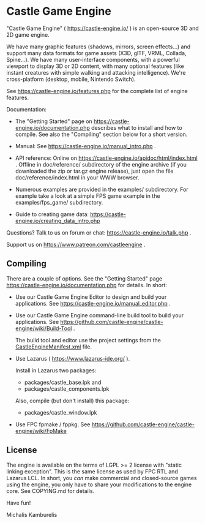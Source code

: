 Castle Game Engine
==================

"Castle Game Engine" ( https://castle-engine.io/ )
is an open-source 3D and 2D game engine.

We have many graphic features (shadows, mirrors, screen effects...)
and support many data formats for game assets (X3D, glTF, VRML, Collada, Spine...).
We have many user-interface components,
with a powerful viewport to display 3D or 2D content,
with many optional features
(like instant creatures with simple walking and attacking intelligence).
We're cross-platform (desktop, mobile, Nintendo Switch).

See https://castle-engine.io/features.php
for the complete list of engine features.

Documentation:

- The "Getting Started" page on
  https://castle-engine.io/documentation.php
  describes what to install and how to compile.
  See also the "Compiling" section below for a short version.

- Manual: See https://castle-engine.io/manual_intro.php .

- API reference:
  Online on https://castle-engine.io/apidoc/html/index.html .
  Offline in doc/reference/ subdirectory of the engine archive
  (if you downloaded the zip or tar.gz engine release),
  just open the file doc/reference/index.html in your WWW browser.

- Numerous examples are provided in the examples/ subdirectory.
  For example take a look at a simple FPS game example in
  the examples/fps_game/ subdirectory.

- Guide to creating game data:
  https://castle-engine.io/creating_data_intro.php

Questions? Talk to us on forum or chat: https://castle-engine.io/talk.php .

Support us on https://www.patreon.com/castleengine .

Compiling
---------

There are a couple of options. See the "Getting Started" page
https://castle-engine.io/documentation.php for details.
In short:

- Use our Castle Game Engine Editor to design and build your applications.
  See https://castle-engine.io/manual_editor.php .

- Use our Castle Game Engine command-line build tool to build your applications.
  See https://github.com/castle-engine/castle-engine/wiki/Build-Tool .

    The build tool and editor use the project settings
    from the [CastleEngineManifest.xml](https://github.com/castle-engine/castle-engine/wiki/CastleEngineManifest.xml-examples)
    file.

- Use Lazarus ( https://www.lazarus-ide.org/ ).

    Install in Lazarus two packages:

    - packages/castle_base.lpk and
    - packages/castle_components.lpk

    Also, compile (but don't install) this package:

    - packages/castle_window.lpk

- Use FPC fpmake / fppkg.
  See https://github.com/castle-engine/castle-engine/wiki/FpMake

License
-------

The engine is available on the terms of LGPL >= 2 license
with "static linking exception". This is the same license
as used by FPC RTL and Lazarus LCL. In short, you *can* make
commercial and closed-source games using the engine,
you only have to share your modifications to the engine core.
See COPYING.md for details.

Have fun!

Michalis Kamburelis

